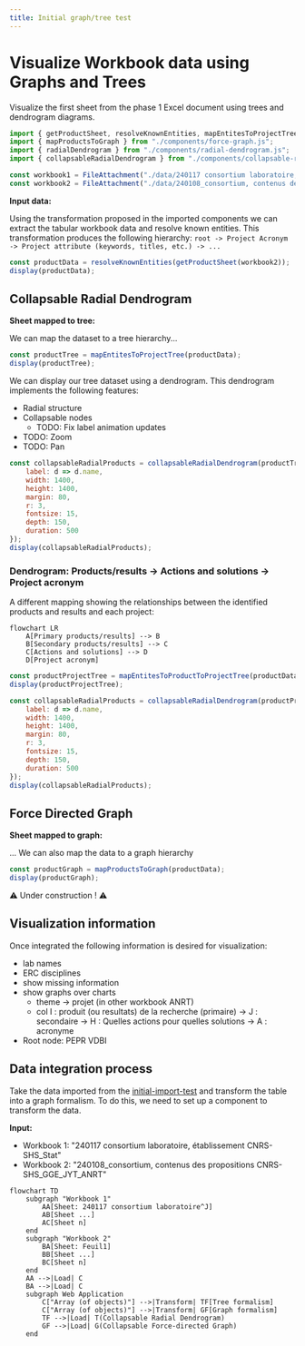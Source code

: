 ```yaml
---
title: Initial graph/tree test
---
```


# Visualize Workbook data using Graphs and Trees

Visualize the first sheet from the phase 1 Excel document using trees and dendrogram diagrams.

```js echo
import { getProductSheet, resolveKnownEntities, mapEntitesToProjectTree, mapEntitesToProductToProjectTree } from "./components/import-products.js";
import { mapProductsToGraph } from "./components/force-graph.js";
import { radialDendrogram } from "./components/radial-dendrogram.js";
import { collapsableRadialDendrogram } from "./components/collapsable-radial-dendrogram.js";

const workbook1 = FileAttachment("./data/240117 consortium laboratoire, établissement CNRS-SHS_Stat.xlsx").xlsx();
const workbook2 = FileAttachment("./data/240108_consortium, contenus des propositions CNRS-SHS_GGE_JYT_ANRT.xlsx").xlsx();
```

**Input data:**

Using the transformation proposed in the imported components we can extract the tabular workbook data and resolve known entities.
This transformation produces the following hierarchy: `root -> Project Acronym -> Project attribute (keywords, titles, etc.) -> ...`
```js echo
const productData = resolveKnownEntities(getProductSheet(workbook2));
display(productData);
```

## Collapsable Radial Dendrogram

**Sheet mapped to tree:**

We can map the dataset to a tree hierarchy...

```js echo
const productTree = mapEntitesToProjectTree(productData);
display(productTree);
```

We can display our tree dataset using a dendrogram. This dendrogram implements the following features:
* Radial structure
* Collapsable nodes
  * TODO: Fix label animation updates
* TODO: Zoom
* TODO: Pan

```js echo
const collapsableRadialProducts = collapsableRadialDendrogram(productTree, {
    label: d => d.name,
    width: 1400,
    height: 1400,
    margin: 80,
    r: 3,
    fontsize: 15,
    depth: 150,
    duration: 500
});
display(collapsableRadialProducts);
```

### Dendrogram: Products/results → Actions and solutions → Project acronym

A different mapping showing the relationships between the identified products and results and each project:

```mermaid
flowchart LR
    A[Primary products/results] --> B
    B[Secondary products/results] --> C
    C[Actions and solutions] --> D
    D[Project acronym]
```

```js echo
const productProjectTree = mapEntitesToProductToProjectTree(productData);
display(productProjectTree);
```

```js echo
const collapsableRadialProducts = collapsableRadialDendrogram(productProjectTree, {
    label: d => d.name,
    width: 1400,
    height: 1400,
    margin: 80,
    r: 3,
    fontsize: 15,
    depth: 150,
    duration: 500
});
display(collapsableRadialProducts);
```

## Force Directed Graph

**Sheet mapped to graph:**

... We can also map the data to a graph hierarchy

```js echo
const productGraph = mapProductsToGraph(productData);
display(productGraph);
```

:warning: Under construction ! :warning:

## Visualization information

Once integrated the following information is desired for visualization:
- lab names
- ERC disciplines
- show missing information
- show graphs over charts
  - theme → projet (in other workbook ANRT)
  - col I : produit (ou resultats) de la recherche (primaire) → J : secondaire → H : Quelles actions pour quelles solutions → A : acronyme
- Root node: PEPR VDBI

## Data integration process

Take the data imported from the [initial-import-test](./initial-import-test) and transform the table into a graph formalism.
To do this, we need to set up a component to transform the data.

**Input:**
- Workbook 1: "240117 consortium laboratoire, établissement CNRS-SHS_Stat"
- Workbook 2: "240108_consortium, contenus des propositions CNRS-SHS_GGE_JYT_ANRT"

```mermaid
flowchart TD
    subgraph "Workbook 1"
        AA[Sheet: 240117 consortium laboratoire^J]
        AB[Sheet ...]
        AC[Sheet n]
    end
    subgraph "Workbook 2"
        BA[Sheet: Feuil1]
        BB[Sheet ...]
        BC[Sheet n]
    end
    AA -->|Load| C
    BA -->|Load| C
    subgraph Web Application
        C["Array (of objects)"] -->|Transform| TF[Tree formalism]
        C["Array (of objects)"] -->|Transform| GF[Graph formalism]
        TF -->|Load| T(Collapsable Radial Dendrogram)
        GF -->|Load| G(Collapsable Force-directed Graph)
    end
```
